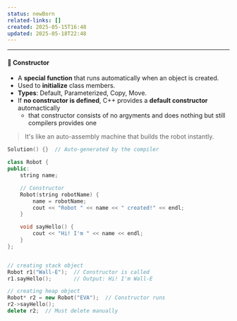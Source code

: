 ```yaml
---
status: newBorn
related-links: []
created: 2025-05-15T16:48
updated: 2025-05-18T22:48
---
```

---






#### 🔹 Constructor

- A **special function** that runs automatically when an object is created.
- Used to **initialize** class members.
- **Types**: Default, Parameterized, Copy, Move.
-  If **no constructor is defined**, C++ provides a **default constructor** automactically
	- that constructor consists of no argyments and does nothing but still compilers provides one

> It's like an auto-assembly machine that builds the robot instantly.

```cpp
Solution() {}  // Auto-generated by the compiler
```

```cpp
class Robot {
public:
    string name;

    // Constructor
    Robot(string robotName) {
        name = robotName;
        cout << "Robot " << name << " created!" << endl;
    }

    void sayHello() {
        cout << "Hi! I'm " << name << endl;
    }
};


// creating stack object
Robot r1("Wall-E");  // Constructor is called
r1.sayHello();       // Output: Hi! I'm Wall-E

// creating heap object
Robot* r2 = new Robot("EVA");  // Constructor runs
r2->sayHello();
delete r2;  // Must delete manually
```
